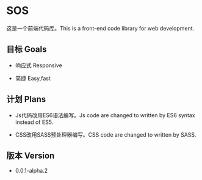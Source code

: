 # SOS

这是一个前端代码库。This is a front-end code library for web development.

## 目标 Goals

  - 响应式 Responsive

  - 简捷 Easy,fast

## 计划 Plans

  - Js代码改用ES6语法编写。Js code are changed to written by ES6 syntax instead of ES5. 

  - CSS改用SASS预处理器编写。CSS code are changed to written by SASS.

## 版本 Version
  - 0.0.1-alpha.2